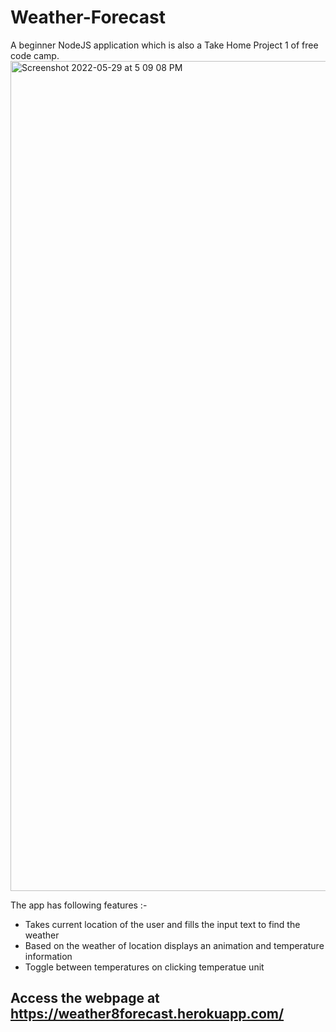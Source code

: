 # Weather-Forecast

A beginner NodeJS application which is also a Take Home Project 1 of free code camp. 
<img width="1328" alt="Screenshot 2022-05-29 at 5 09 08 PM" src="https://user-images.githubusercontent.com/6583928/170866014-84c2a32e-a475-4db9-a6df-5741abfeebe8.png">

The app has following features :- 

* Takes current location of the user and fills the input text to find the weather
* Based on the weather of location displays an animation and temperature information
* Toggle between temperatures on clicking temperatue unit

## Access the webpage at https://weather8forecast.herokuapp.com/
